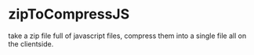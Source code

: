 zipToCompressJS
===============

take a zip file full of javascript files, compress them into a single file all on the clientside.
